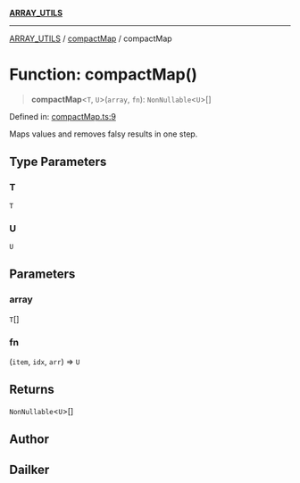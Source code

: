 [**ARRAY_UTILS**](../../README.md)

***

[ARRAY_UTILS](../../README.md) / [compactMap](../README.md) / compactMap

# Function: compactMap()

> **compactMap**\<`T`, `U`\>(`array`, `fn`): `NonNullable`\<`U`\>[]

Defined in: [compactMap.ts:9](https://github.com/dailker/everyutil/blob/b7f22b082046077d9fa17a48e94d4c255288033b/src/array/compactMap.ts#L9)

Maps values and removes falsy results in one step.

## Type Parameters

### T

`T`

### U

`U`

## Parameters

### array

`T`[]

### fn

(`item`, `idx`, `arr`) => `U`

## Returns

`NonNullable`\<`U`\>[]

## Author

## Dailker
